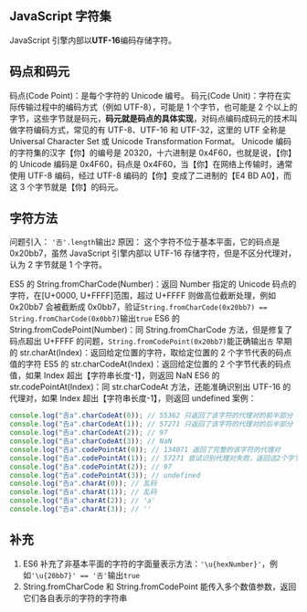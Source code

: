 ## JavaScript 字符集

JavaScript 引擎内部以**UTF-16**编码存储字符。

## 码点和码元

码点(Code Point)：是每个字符的 Unicode 编号。
码元(Code Unit)：字符在实际传输过程中的编码方式（例如 UTF-8），可能是 1 个字节，也可能是 2 个以上的字节，这些字节就是码元，**码元就是码点的具体实现**，对码点编码成码元的技术叫做字符编码方式，常见的有 UTF-8、UTF-16 和 UTF-32，这里的 UTF 全称是 Universal Character Set 或 Unicode Transformation Format。
Unicode 编码的字符集的汉字【你】的编号是 20320，十六进制是 0x4F60，也就是说，【你】的 Unicode 编码是 0x4F60，码点是 0x4F60，当【你】在网络上传输时，通常使用 UTF-8 编码，经过 UTF-8 编码的【你】变成了二进制的【E4 BD A0】，而这 3 个字节就是【你】的码元。

## 字符方法

问题引入：
`'𠮷'.length`输出`2`
原因：
这个字符不位于基本平面，它的码点是 0x20bb7，虽然 JavaScript 引擎内部以 UTF-16 存储字符，但是不区分代理对，认为 2 字节就是 1 个字符。

ES5 的 String.fromCharCode(Number)：返回 Number 指定的 Unicode 码点的字符，在[U+0000, U+FFFF]范围，超过 U+FFFF 则做高位截断处理，例如 0x20bb7 会被截断成 0x0bb7，验证`String.fromCharCode(0x20bb7) == String.fromCharCode(0x0bb7)`输出`true`
ES6 的 String.fromCodePoint(Number)：同 String.fromCharCode 方法，但是修复了码点超出 U+FFFF 的问题，`String.fromCodePoint(0x20bb7)`能正确输出`𠮷`
早期的 str.charAt(Index)：返回给定位置的字符，取给定位置的 2 个字节代表的码点值的字符
ES5 的 str.charCodeAt(Index)：返回给定位置的 2 个字节代表的码点值，如果 Index 超出【字符串长度-1】，则返回 NaN
ES6 的 str.codePointAt(Index)：同 str.charCodeAt 方法，还能准确识别出 UTF-16 的代理对，如果 Index 超出【字符串长度-1】，则返回 undefined
案例：

```js
console.log("𠮷a".charCodeAt(0)); // 55362 只返回了该字符的代理对的前半部分
console.log("𠮷a".charCodeAt(1)); // 57271 只返回了该字符的代理对的后半部分
console.log("𠮷a".charCodeAt(2)); // 97
console.log("𠮷a".charCodeAt(3)); // NaN
console.log("𠮷a".codePointAt(0)); // 134071 返回了完整的该字符的代理对
console.log("𠮷a".codePointAt(1)); // 57271 尝试识别代理对失败，返回这2个字节代表的码点
console.log("𠮷a".codePointAt(2)); // 97
console.log("𠮷a".codePointAt(3)); // undefined
console.log("𠮷a".charAt(0)); // 乱码
console.log("𠮷a".charAt(1)); // 乱码
console.log("𠮷a".charAt(2)); // 'a'
console.log("𠮷a".charAt(3)); // ''
```

## 补充

1. ES6 补充了非基本平面的字符的字面量表示方法：`'\u{hexNumber}'`，例如`'\u{20bb7}' == '𠮷'`输出`true`
2. String.fromCharCode 和 String.fromCodePoint 能传入多个数值参数，返回它们各自表示的字符的字符串
